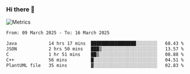 ### Hi there 👋

![Metrics](https://github.com/radoapx/radoapx/blob/main/github-metrics.svg)

<!--START_SECTION:waka-->

```txt
From: 09 March 2025 - To: 16 March 2025

Java            14 hrs 17 mins  █████████████████░░░░░░░░   68.43 %
JSON            2 hrs 50 mins   ███▒░░░░░░░░░░░░░░░░░░░░░   13.57 %
C               1 hr 51 mins    ██▒░░░░░░░░░░░░░░░░░░░░░░   08.88 %
C++             56 mins         █░░░░░░░░░░░░░░░░░░░░░░░░   04.51 %
PlantUML file   35 mins         ▓░░░░░░░░░░░░░░░░░░░░░░░░   02.83 %
```

<!--END_SECTION:waka-->

<!--
**radoapx/radoapx** is a ✨ _special_ ✨ repository because its `README.md` (this file) appears on your GitHub profile.

Here are some ideas to get you started:

- 🔭 I’m currently working on ...
- 🌱 I’m currently learning ...
- 👯 I’m looking to collaborate on ...
- 🤔 I’m looking for help with ...
- 💬 Ask me about ...
- 📫 How to reach me: ...
- 😄 Pronouns: ...
- ⚡ Fun fact: ...
-->
